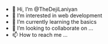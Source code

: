 - 👋 Hi, I’m @TheDejiLaniyan
- 👀 I’m interested in web development
- 🌱 I’m currently learning the basics 
- 💞️ I’m looking to collaborate on ...
- 📫 How to reach me ...

<!---
TheDejiLaniyan/TheDejiLaniyan is a ✨ special ✨ repository because its `README.md` (this file) appears on your GitHub profile.
You can click the Preview link to take a look at your changes.
--->
